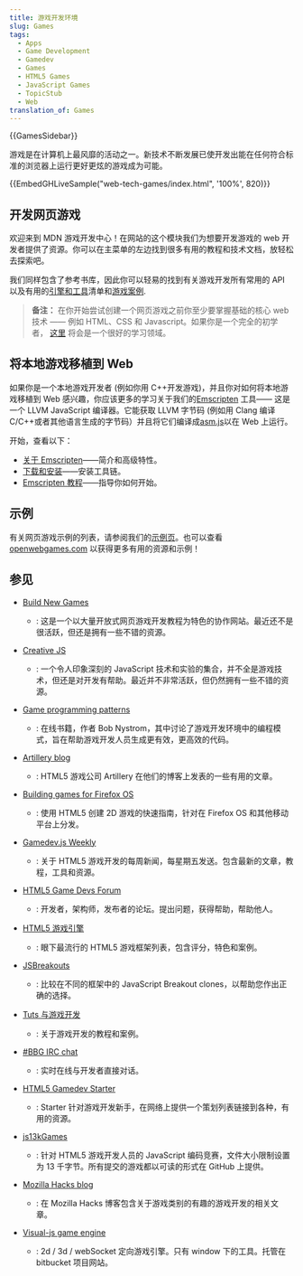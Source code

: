 ```yaml
---
title: 游戏开发环境
slug: Games
tags:
  - Apps
  - Game Development
  - Gamedev
  - Games
  - HTML5 Games
  - JavaScript Games
  - TopicStub
  - Web
translation_of: Games
---
```

{{GamesSidebar}}

游戏是在计算机上最风靡的活动之一。新技术不断发展已使开发出能在任何符合标准的浏览器上运行更好更炫的游戏成为可能。

{{EmbedGHLiveSample("web-tech-games/index.html", '100%', 820)}}

## 开发网页游戏

欢迎来到 MDN 游戏开发中心！在网站的这个模块我们为想要开发游戏的 web 开发者提供了资源。你可以在主菜单的左边找到很多有用的教程和技术文档，放轻松去探索吧。

我们同样包含了参考书库，因此你可以轻易的找到有关游戏开发所有常用的 API 以及有用的[引擎和工具](/zh-CN/docs/Games/Tools/Engines_and_tools)清单和[游戏案例](/zh-CN/docs/Games/Examples).

> **备注：** 在你开始尝试创建一个网页游戏之前你至少要掌握基础的核心 web 技术 —— 例如 HTML、CSS 和 Javascript。如果你是一个完全的初学者， [这里](/zh-CN/docs/Learn) 将会是一个很好的学习领域。

## 将本地游戏移植到 Web

如果你是一个本地游戏开发者 (例如你用 C++开发游戏)，并且你对如何将本地游戏移植到 Web 感兴趣，你应该更多的学习关于我们的[Emscripten](http://kripken.github.io/emscripten-site/index.html) 工具—— 这是一个 LLVM JavaScript 编译器。它能获取 LLVM 字节码 (例如用 Clang 编译 C/C++或者其他语言生成的字节码）并且将它们编译成[asm.js](/en-US/docs/Games/Tools/asm.js)以在 Web 上运行。

开始，查看以下：

- [关于 Emscripten](https://kripken.github.io/emscripten-site/docs/introducing_emscripten/about_emscripten.html)——简介和高级特性。
- [下载和安装](https://kripken.github.io/emscripten-site/docs/getting_started/downloads.html)——安装工具链。
- [Emscripten 教程](https://kripken.github.io/emscripten-site/docs/getting_started/Tutorial.html)——指导你如何开始。

## 示例

有关网页游戏示例的列表，请参阅我们的[示例页](/zh-CN/docs/Games/Examples)。也可以查看 [openwebgames.com](http://www.openwebgames.com/) 以获得更多有用的资源和示例！

## 参见

- [Build New Games](http://buildnewgames.com/)
  - : 这是一个以大量开放式网页游戏开发教程为特色的协作网站。最近还不是很活跃，但还是拥有一些不错的资源。
- [Creative JS](http://creativejs.com/)
  - : 一个令人印象深刻的 JavaScript 技术和实验的集合，并不全是游戏技术，但还是对开发有帮助。最近并不非常活跃，但仍然拥有一些不错的资源。
- [Game programming patterns](http://gameprogrammingpatterns.com/)
  - : 在线书籍，作者 Bob Nystrom，其中讨论了游戏开发环境中的编程模式，旨在帮助游戏开发人员生成更有效，更高效的代码。
- [Artillery blog](http://blog.artillery.com/)
  - : HTML5 游戏公司 Artillery 在他们的博客上发表的一些有用的文章。
- [Building games for Firefox OS](https://leanpub.com/buildinggamesforfirefoxos/)
  - : 使用 HTML5 创建 2D 游戏的快速指南，针对在 Firefox OS 和其他移动平台上分发。
- [Gamedev.js Weekly](http://gamedevjsweekly.com/)
  - : 关于 HTML5 游戏开发的每周新闻，每星期五发送。包含最新的文章，教程，工具和资源。
- [HTML5 Game Devs Forum](http://www.html5gamedevs.com/)
  - : 开发者，架构师，发布者的论坛。提出问题，获得帮助，帮助他人。

- [HTML5 游戏引擎](http://html5gameengine.com/)
  - : 眼下最流行的 HTML5 游戏框架列表，包含评分，特色和案例。
- [JSBreakouts](http://www.jsbreakouts.org/)
  - : 比较在不同的框架中的 JavaScript Breakout clones，以帮助您作出正确的选择。
- [Tuts 与游戏开发](http://gamedevelopment.tutsplus.com/)
  - : 关于游戏开发的教程和案例。
- [#BBG IRC chat](http://webchat.freenode.net/?channels=bbg)
  - : 实时在线与开发者直接对话。
- [HTML5 Gamedev Starter](http://html5devstarter.enclavegames.com/)
  - : Starter 针对游戏开发新手，在网络上提供一个策划列表链接到各种，有用的资源。
- [js13kGames](http://js13kgames.com/)
  - : 针对 HTML5 游戏开发人员的 JavaScript 编码竞赛，文件大小限制设置为 13 千字节。所有提交的游戏都以可读的形式在 GitHub 上提供。
- [Mozilla Hacks blog](https://hacks.mozilla.org/category/games/)
  - : 在 Mozilla Hacks 博客包含关于游戏类别的有趣的游戏开发的相关文章。
- [Visual-js game engine](Games/Visual-js_game_engine)
  - : 2d / 3d / webSocket 定向游戏引擎。只有 window 下的工具。托管在 bitbucket 项目网站。
